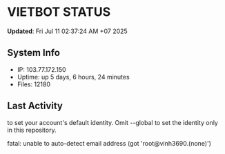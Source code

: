 # VIETBOT STATUS
**Updated**: Fri Jul 11 02:37:24 AM +07 2025

## System Info
- IP: 103.77.172.150
- Uptime: up 5 days, 6 hours, 24 minutes
- Files: 12180

## Last Activity

to set your account's default identity.
Omit --global to set the identity only in this repository.

fatal: unable to auto-detect email address (got 'root@vinh3690.(none)')
